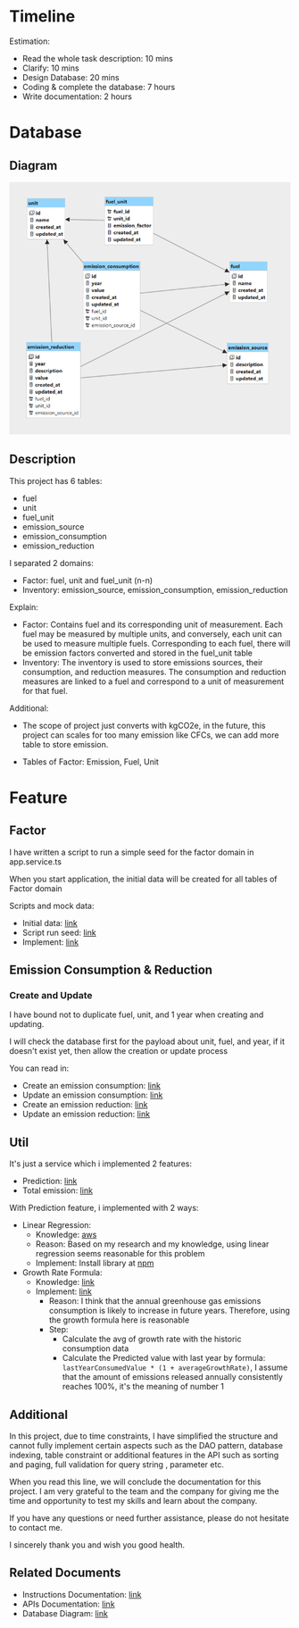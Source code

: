 # Timeline

Estimation:

- Read the whole task description: 10 mins
- Clarify: 10 mins
- Design Database: 20 mins
- Coding & complete the database: 7 hours
- Write documentation: 2 hours

# Database

## Diagram

![diagram](db-diagram.png)

## Description

This project has 6 tables:

- fuel
- unit
- fuel_unit
- emission_source
- emission_consumption
- emission_reduction

I separated 2 domains:

- Factor: fuel, unit and fuel_unit (n-n)
- Inventory: emission_source, emission_consumption, emission_reduction

Explain:

- Factor: Contains fuel and its corresponding unit of measurement. Each fuel may be measured by multiple units, and conversely, each unit can be used to
  measure multiple fuels. Corresponding to each fuel, there will be emission factors converted and stored in the fuel_unit table
- Inventory: The inventory is used to store emissions sources, their consumption, and reduction measures. The consumption and reduction measures
  are linked to a fuel and correspond to a unit of measurement for that fuel.

Additional:

- The scope of project just converts with kgCO2e, in the future, this project can scales for too many emission like CFCs,
  we can add more table to store emission.

- Tables of Factor: Emission, Fuel, Unit

# Feature

## Factor

I have written a script to run a simple seed for the factor domain in app.service.ts

When you start application, the initial data will be created for all tables of Factor domain

Scripts and mock data:

- Initial data: [link](../../src/db/seeds/)
- Script run seed: [link](../../src/db/scripts.ts)
- Implement: [link](../../src/app.service.ts#L13)

## Emission Consumption & Reduction

### Create and Update

I have bound not to duplicate fuel, unit, and 1 year when creating and updating.

I will check the database first for the payload about unit, fuel, and year, if it doesn't exist yet, then allow the creation or update process

You can read in:

- Create an emission consumption: [link](../../src/features/inventory/services/emission-consumption/emission-consumption.service.ts#L169)
- Update an emission consumption: [link](../../src/features/inventory/services/emission-consumption/emission-consumption.service.ts#L381)
- Create an emission reduction: [link](../../src/features/inventory/services/emission-reduction/emission-reduction.service.ts#L92)
- Update an emission reduction: [link](../../src/features/inventory/services/emission-reduction/emission-reduction.service.ts#L255)

## Util

It's just a service which i implemented 2 features:

- Prediction: [link](../../src/features/inventory/services/emission-util/emission-util.service.ts#L104)
- Total emission: [link](../../src/features/inventory/services/emission-util/emission-util.service.ts#194)

With Prediction feature, i implemented with 2 ways:

- Linear Regression:
  - Knowledge: [aws](https://aws.amazon.com/what-is/linear-regression/)
  - Reason: Based on my research and my knowledge, using linear regression seems reasonable for this problem
  - Implement: Install library at [npm](https://www.npmjs.com/package/ml-regression)
- Growth Rate Formula:
  - Knowledge: [link](https://www.paddle.com/resources/growth-rate)
  - Implement: [link](../../src/features/inventory/services/emission-util/prediction.util.ts)
    - Reason: I think that the annual greenhouse gas emissions consumption is likely to increase in future years. Therefore, using the growth formula here is reasonable
    - Step:
      - Calculate the avg of growth rate with the historic consumption data
      - Calculate the Predicted value with last year by formula: `lastYearConsumedValue * (1 + averageGrowthRate)`, I assume that the amount of emissions released annually consistently reaches 100%, it's the meaning of number 1


## Additional 

In this project, due to time constraints, I have simplified the structure and cannot fully implement certain aspects such as the DAO pattern, database indexing, table constraint or additional features in the API such as sorting and paging, full validation for query string , parameter etc.

When you read this line, we will conclude the documentation for this project. I am very grateful to the team and the company for giving me the time and opportunity to test my skills and learn about the company.

If you have any questions or need further assistance, please do not hesitate to contact me.

I sincerely thank you and wish you good health.

## Related Documents

- Instructions Documentation: [link](../../README.md)
- APIs Documentation: [link](../apis/readme.md)
- Database Diagram: [link](./documents/core/db-diagram.png)